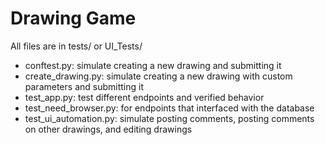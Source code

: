 # Drawing Game

All files are in tests/ or UI_Tests/

- conftest.py: simulate creating a new drawing and submitting it
- create_drawing.py: simulate creating a new drawing with custom parameters and submitting it
- test_app.py: test different endpoints and verified behavior
- test_need_browser.py: for endpoints that interfaced with the database
- test_ui_automation.py: simulate posting comments, posting comments on other drawings, and editing drawings
